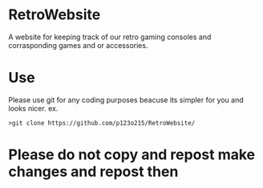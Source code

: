 # RetroWebsite
A website for keeping track of our retro gaming consoles and corrasponding games and or accessories.

# Use
Please use git for any coding purposes beacuse its simpler for you and looks nicer.
ex. 
```shell
>git clone https://github.com/p123o215/RetroWebsite/
```
# Please do not copy and repost make changes and repost then

